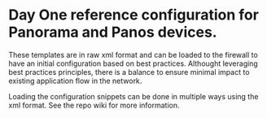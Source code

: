 # Day One reference configuration for Panorama and Panos devices.

These templates are in raw xml format and can be loaded to the firewall to have an initial configuration based on best practices. Althought leveraging best practices principles, there is a balance to ensure minimal impact to existing application flow in the network.

Loading the configuration snippets can be done in multiple ways using the xml format. See the repo wiki for more information.